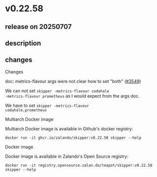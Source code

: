 # v0.22.58

## release on 20250707
## description
## changes
Changes

doc: metrics-flavour args were not clear how to set "both" (<a class="issue-link js-issue-link" data-error-text="Failed to load title" data-id="3209482159" data-permission-text="Title is private" data-url="https://github.com/zalando/skipper/issues/3549" data-hovercard-type="pull_request" data-hovercard-url="/zalando/skipper/pull/3549/hovercard" href="https://github.com/zalando/skipper/pull/3549">#3549</a>)

We can not set <code>skipper -metrics-flavour codahale -metrics-flavour prometheus</code> as I would expect from the args doc.

We have to set <code>skipper -metrics-flavour codahale,prometheus</code>

Multiarch Docker image

Multiarch Docker image is available in Github's docker registry:

    docker run -it ghcr.io/zalando/skipper:v0.22.58 skipper --help

Docker image

Docker image is available in Zalando's Open Source registry:

    docker run -it registry.opensource.zalan.do/teapot/skipper:v0.22.58 skipper --help


